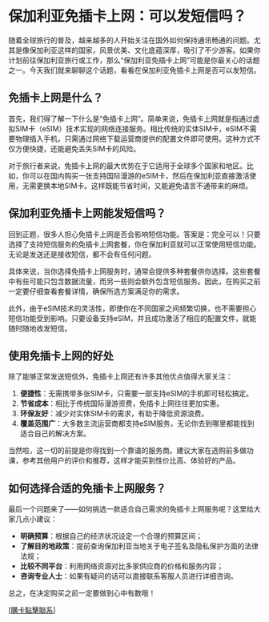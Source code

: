 # 保加利亚免插卡上网：可以发短信吗？

随着全球旅行的普及，越来越多的人开始关注在国外如何保持通讯畅通的问题。尤其是像保加利亚这样的国家，风景优美、文化底蕴深厚，吸引了不少游客。如果你计划前往保加利亚旅行或工作，那么“保加利亚免插卡上网”可能是你最关心的话题之一。今天我们就来聊聊这个话题，看看在保加利亚免插卡上网是否可以发短信。

## 免插卡上网是什么？

首先，我们得了解一下什么是“免插卡上网”。简单来说，免插卡上网就是指通过虚拟SIM卡（eSIM）技术实现的网络连接服务。相比传统的实体SIM卡，eSIM不需要物理插入手机，只需通过网络下载运营商提供的配置文件即可使用。这种方式不仅方便快捷，还能避免丢失SIM卡的风险。

对于旅行者来说，免插卡上网的最大优势在于它适用于全球多个国家和地区。比如，你可以在国内购买一张支持国际漫游的eSIM卡，然后在保加利亚直接激活使用，无需更换本地SIM卡。这样既能节省时间，又能避免语言不通带来的麻烦。

## 保加利亚免插卡上网能发短信吗？

回到正题，很多人担心免插卡上网是否会影响短信功能。答案是：完全可以！只要选择了支持短信服务的免插卡上网套餐，你在保加利亚就可以正常使用短信功能。无论是发送还是接收短信，都不会有任何问题。

具体来说，当你选择免插卡上网服务时，通常会提供多种套餐供你选择。这些套餐中有些可能只包含数据流量，而另一些则会额外包含短信服务。因此，在购买之前一定要仔细查看套餐详情，确保所选方案满足你的需求。

此外，由于eSIM技术的灵活性，即使你在不同国家之间频繁切换，也不需要担心短信功能受到影响。只要设备支持eSIM，并且成功激活了相应的配置文件，就能随时随地收发短信。

## 使用免插卡上网的好处

除了能够正常发送短信外，免插卡上网还有许多其他优点值得大家关注：

1. **便捷性**：无需携带多张SIM卡，只需要一部支持eSIM的手机即可轻松搞定。
2. **节省成本**：相比于传统国际漫游资费，免插卡上网往往更加实惠。
3. **环保友好**：减少对实体SIM卡的需求，有助于降低资源浪费。
4. **覆盖范围广**：大多数主流运营商都支持eSIM服务，无论你去到哪里都能找到适合自己的解决方案。

当然啦，这一切的前提是你得找到一个靠谱的服务商。建议大家在选购前多做功课，参考其他用户的评价和推荐，这样才能买到性价比高、体验好的产品。

## 如何选择合适的免插卡上网服务？

最后一个问题来了——如何挑选一款适合自己需求的免插卡上网服务呢？这里给大家几点小建议：

- **明确预算**：根据自己的经济状况设定一个合理的预算区间；
- **了解目的地政策**：提前查询保加利亚当地关于电子签名及隐私保护方面的法律法规；
- **比较不同平台**：利用网络资源对比多家供应商的价格和服务内容；
- **咨询专业人士**：如果有疑问的话可以直接联系客服人员进行详细咨询。

总之，在决定购买之前一定要做到心中有数哦！

[[購卡點擊聯系](https://t.me/s/esim1088)]